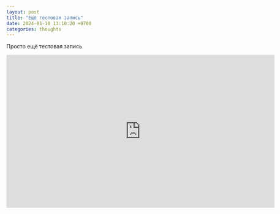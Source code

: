 ```yaml
---
layout: post
title: "Ещё тестовая запись"
date: 2024-01-10 13:10:20 +0700
categories: thoughts
---
```

Просто ещё тестовая запись
<iframe src="https://lti.zya.me/embed/B8dgPkpkF4vHSD1?color=f28b04" frameborder="0" width="700" height="400" allowfullscreen></iframe>
